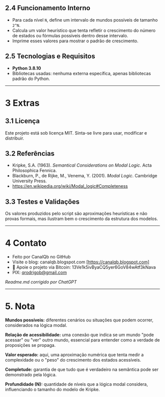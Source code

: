 
## 2.4 Funcionamento Interno

- Para cada nível `N`, define um intervalo de mundos possíveis de tamanho `2^N`.
- Calcula um valor heurístico que tenta refletir o crescimento do número de estados ou fórmulas possíveis dentro desse intervalo.
- Imprime esses valores para mostrar o padrão de crescimento.

## 2.5 Tecnologias e Requisitos

- **Python 3.8.10**  
- Bibliotecas usadas: nenhuma externa específica, apenas bibliotecas padrão do Python.

---

# 3 Extras

## 3.1 Licença

Este projeto está sob licença MIT. Sinta-se livre para usar, modificar e distribuir.

## 3.2 Referências

- Kripke, S.A. (1963). *Semantical Considerations on Modal Logic*. Acta Philosophica Fennica.  
- Blackburn, P., de Rijke, M., Venema, Y. (2001). *Modal Logic*. Cambridge University Press.  
- https://en.wikipedia.org/wiki/Modal_logic#Completeness

## 3.3 Testes e Validações

Os valores produzidos pelo script são aproximações heurísticas e não provas formais, mas ilustram bem o crescimento da estrutura dos modelos.

---

# 4 Contato

* Feito por CanalQb no GitHub  
* Visite o blog: canalqb.blogspot.com [https://canalqb.blogspot.com]  
* 💸 Apoie o projeto via Bitcoin: 13Ve1k5ivByaCQ5yer6GoV84wAtf3kNava  
* PIX: [qrodrigob@gmail.com](mailto:qrodrigob@gmail.com)  

*Readme.md corrigido por ChatGPT*

---

# 5. Nota

**Mundos possíveis:** diferentes cenários ou situações que podem ocorrer, considerados na lógica modal.

**Relação de acessibilidade:** uma conexão que indica se um mundo "pode acessar" ou "ver" outro mundo, essencial para entender como a verdade de proposições se propaga.

**Valor esperado:** aqui, uma aproximação numérica que tenta medir a complexidade ou o "peso" do crescimento dos estados acessíveis.

**Completude:** garantia de que tudo que é verdadeiro na semântica pode ser demonstrado pela lógica.

**Profundidade (N):** quantidade de níveis que a lógica modal considera, influenciando o tamanho do modelo de Kripke.
